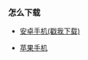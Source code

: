 ### 怎么下载

- [安卓手机(戳我下载)](https://github.com/trojan-gfw/igniter/releases/download/v0.1.0-pre-alpha15/app-debug.apk)

- [苹果手机](iOS-download.md)


